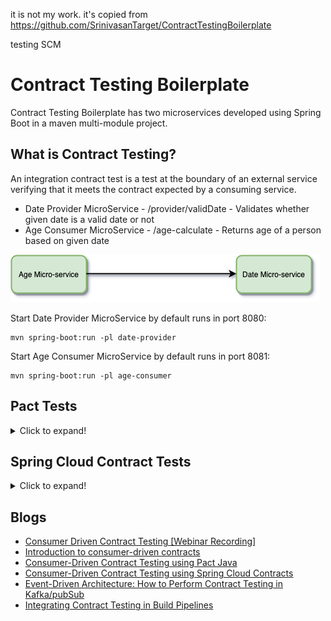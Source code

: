 it is not my work. it's copied from https://github.com/SrinivasanTarget/ContractTestingBoilerplate

testing SCM 

# Contract Testing Boilerplate

Contract Testing Boilerplate has two microservices developed using Spring Boot in a maven multi-module project.

## What is Contract Testing?
An integration contract test is a test at the boundary of an external service verifying that it meets the contract expected by a consuming service.

  - Date Provider MicroService - /provider/validDate - Validates whether given date is a valid date or not
  - Age Consumer MicroService - /age-calculate - Returns age of a person based on given date
  
  
![Microservices](images/microservices.png)

Start Date Provider MicroService by default runs in port 8080: 

```shell script
mvn spring-boot:run -pl date-provider
```

Start Age Consumer MicroService by default runs in port 8081: 

```shell script
mvn spring-boot:run -pl age-consumer
```

## Pact Tests
<details>
<summary>Click to expand!</summary>

Pact is a contract testing tool. Contract testing is a way to ensure that services (such as an API provider and a client) can communicate with each other. Without contract testing, the only way to know that services can communicate is by using expensive and brittle integration tests.

### Run Consumer contract Tests
```shell script
mvn clean test -pl age-consumer
```

Generated Pact file:
```json
{
  "provider": {
    "name": "dateProvider"
  },
  "consumer": {
    "name": "ageConsumer"
  },
  "interactions": [
    {
      "description": "valid date from provider",
      "request": {
        "method": "GET",
        "path": "/provider/validDate",
        "query": {
          "date": [
            "2001-02-03"
          ]
        },
        "matchingRules": {
          "query": {
            "date": {
              "matchers": [
                {
                  "match": "date",
                  "date": "2001-02-03"
                }
              ],
              "combine": "AND"
            }
          }
        },
        "generators": {
          "body": {
            "date": {
              "type": "Date",
              "format": "2001-02-03"
            }
          }
        }
      },
      "response": {
        "status": 200,
        "headers": {
          "content-type": "application/json",
          "Content-Type": "application/json; charset=UTF-8"
        },
        "body": {
          "month": 8,
          "year": 2000,
          "isValidDate": true,
          "day": 3
        },
        "matchingRules": {
          "body": {
            "$.year": {
              "matchers": [
                {
                  "match": "number"
                }
              ],
              "combine": "AND"
            },
            "$.month": {
              "matchers": [
                {
                  "match": "number"
                }
              ],
              "combine": "AND"
            },
            "$.day": {
              "matchers": [
                {
                  "match": "number"
                }
              ],
              "combine": "AND"
            },
            "$.isValidDate": {
              "matchers": [
                {
                  "match": "type"
                }
              ],
              "combine": "AND"
            }
          },
          "header": {
            "Content-Type": {
              "matchers": [
                {
                  "match": "regex",
                  "regex": "application/json(;\\s?charset=[\\w\\-]+)?"
                }
              ],
              "combine": "AND"
            }
          }
        }
      },
      "providerStates": [
        {
          "name": ""
        }
      ]
    }
  ],
  "metadata": {
    "pactSpecification": {
      "version": "3.0.0"
    },
    "pact-jvm": {
      "version": "4.0.9"
    }
  }
}
```

### Start Pact Broker at default port `:8282`
```dockerfile
docker-compose up -d
```

### Publish Pact Files in Pact Broker
```shell script
$ cd age-consumer
$ mvn pact:publish
```

### Verify Pacts in Pact Broker at Provider side
```shell script
mvn clean -Dtest=PactAgeProviderTest test -pl date-provider
```

![Pact Broker](images/PactBroker.png)

</details>

## Spring Cloud Contract Tests
<details>
<summary>Click to expand!</summary>

Spring Cloud Contract is an umbrella project holds solutions to help users implement contract tests. It has two main modules:

* Spring Cloud Contract Verifier, which is used mainly by the producer side.
* Spring Cloud Contract Stub Runner, which is used by the consumer side.

</details>

## Blogs

* [Consumer Driven Contract Testing [Webinar Recording]](https://blog.testproject.io/2020/06/15/consumer-driven-contract-testing-the-ultimate-guide-to-testing-microservices/)
* [Introduction to consumer-driven contracts](https://blog.testproject.io/2020/04/27/introduction-to-consumer-contract-testing/)
* [Consumer-Driven Contract Testing using Pact Java](https://blog.testproject.io/2020/05/27/consumer-driven-contract-testing-using-pact-java/)
* [Consumer-Driven Contract Testing using Spring Cloud Contracts](https://blog.testproject.io/2020/05/20/consumer-driven-contract-testing-using-spring-cloud-contract/)
* [Event-Driven Architecture: How to Perform Contract Testing in Kafka/pubSub](https://blog.testproject.io/2020/06/03/event-driven-architecture-how-to-perform-contract-testing-in-kafka-pubsub/)
* [Integrating Contract Testing in Build Pipelines](https://blog.testproject.io/2020/06/09/integrating-consumer-contract-testing-in-build-pipelines/)
